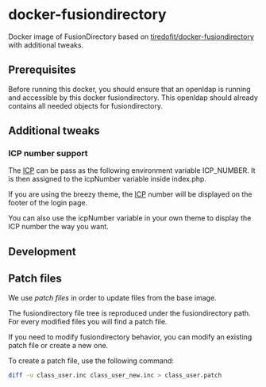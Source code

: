 # docker-fusiondirectory
Docker image of FusionDirectory based on [tiredofit/docker-fusiondirectory](https://github.com/tiredofit/docker-fusiondirectory) with additional tweaks.

## Prerequisites

Before running this docker, you should ensure that an openldap is running and accessible by this docker fusiondirectory.
This openldap should already contains all needed objects for fusiondirectory.

## Additional tweaks

### ICP number support

The [ICP](https://en.wikipedia.org/wiki/ICP_license) can be pass as the following environment variable ICP_NUMBER. It is then assigned to the icpNumber variable inside index.php.

If you are using the breezy theme, the [ICP](https://en.wikipedia.org/wiki/ICP_license) number will be displayed on the footer of the login page.

You can also use the icpNumber variable in your own theme to display the ICP number the way you want.

## Development

## Patch files

We use *patch files* in order to update files from the base image.

The fusiondirectory file tree is reproduced under the fusiondirectory path.
For every modified files you will find a patch file.

If you need to modify fusiondirectory behavior, you can modify an existing patch file or create a new one.

To create a patch file, use the following command:
``` sh
diff -u class_user.inc class_user_new.inc > class_user.patch
```
